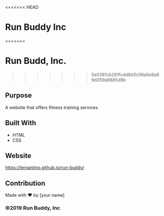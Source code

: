 <<<<<<< HEAD
# Run Buddy Inc
=======
# Run Budd, Inc.
>>>>>>> 5e0391cb261fcdd8d3c06a5e8a89d359a9685d9b

## Purpose
A website that offers fitness training services. 

## Built With
* HTML
* CSS

## Website
https://lernantino.github.io/run-buddy/

## Contribution
Made with ❤️ by [your name]

### ©️2019 Run Buddy, Inc 
